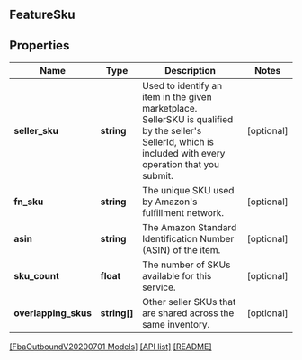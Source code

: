 ## FeatureSku

## Properties

Name | Type | Description | Notes
------------ | ------------- | ------------- | -------------
**seller_sku** | **string** | Used to identify an item in the given marketplace. SellerSKU is qualified by the seller&#39;s SellerId, which is included with every operation that you submit. | [optional]
**fn_sku** | **string** | The unique SKU used by Amazon&#39;s fulfillment network. | [optional]
**asin** | **string** | The Amazon Standard Identification Number (ASIN) of the item. | [optional]
**sku_count** | **float** | The number of SKUs available for this service. | [optional]
**overlapping_skus** | **string[]** | Other seller SKUs that are shared across the same inventory. | [optional]

[[FbaOutboundV20200701 Models]](../) [[API list]](../../Api) [[README]](../../../README.md)
